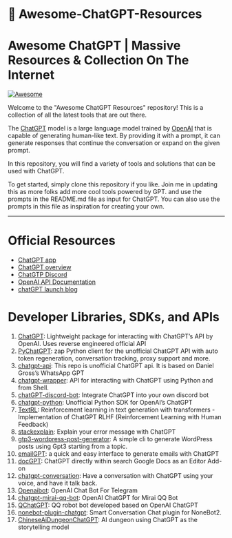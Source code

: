 <p align="center"><h1>🧠 Awesome-ChatGPT-Resources</h1></p>

# Awesome ChatGPT | Massive Resources &amp; Collection On The Internet

[![Awesome](https://cdn.rawgit.com/sindresorhus/awesome/d7305f38d29fed78fa85652e3a63e154dd8e8829/media/badge.svg)](https://github.com/sindresorhus/awesome)

Welcome to the "Awesome ChatGPT Resources" repository! This is a collection of all the latest tools that are out there.

The [ChatGPT](https://chat.openai.com/chat) model is a large language model trained by [OpenAI](https://openai.com) that is capable of generating human-like text. By providing it with a prompt, it can generate responses that continue the conversation or expand on the given prompt.

In this repository, you will find a variety of tools and solutions that can be used with ChatGPT.

To get started, simply clone this repository if you like. Join me in updating this as more folks add more cool tools powered by GPT. and use the prompts in the README.md file as input for ChatGPT. You can also use the prompts in this file as inspiration for creating your own.


---


# Official Resources

- [ChatGPT app](https://chat.openai.com/)
- [ChatGPT overview](https://openai.com/blog/chatgpt/)
- [ChatGTP Discord](https://discord.com/invite/openai)
- [OpenAI API Documentation](https://beta.openai.com/docs)
- [chatGPT launch blog](https://openai.com/blog/chatgpt/)

# Developer Libraries, SDKs, and APIs

1. [ChatGPT](https://github.com/acheong08/ChatGPT): Lightweight package for interacting with ChatGPT’s API by OpenAI. Uses reverse engineered official API
2.	[PyChatGPT](https://github.com/rawandahmad698/PyChatGPT): zap Python client for the unofficial ChatGPT API with auto token regeneration, conversation tracking, proxy support and more.
3. [chatgpt-api](https://github.com/taranjeet/chatgpt-api): This repo is unofficial ChatGPT api. It is based on Daniel Gross’s WhatsApp GPT
4.	[chatgpt-wrapper](https://github.com/mmabrouk/chatgpt-wrapper): API for interacting with ChatGPT using Python and from Shell.
5. [chatGPT-discord-bot](): Integrate ChatGPT into your own discord bot
6.	[chatgpt-python](): Unofficial Python SDK for OpenAI’s ChatGPT
7. [TextRL](): Reinforcement learning in text generation with transformers - Implementation of ChatGPT RLHF (Reinforcement Learning with Human Feedback)
8.	[stackexplain](): Explain your error message with ChatGPT
9.	[gtp3-wordpress-post-generator](): A simple cli to generate WordPress posts using Gpt3 starting from a topic.
10. [emailGPT](): a quick and easy interface to generate emails with ChatGPT
11.	[docGPT](): ChatGPT directly within search Google Docs as an Editor Add-on
12.	[chatgpt-conversation](): Have a conversation with ChatGPT using your voice, and have it talk back.
13. [Openaibot](): OpenAI Chat Bot For Telegram
14.  [chatgpt-mirai-qq-bot](): OpenAI ChatGPT for Mirai QQ Bot
15. [QChatGPT](): QQ robot bot developed based on OpenAI ChatGPT
16.	 [nonebot-plugin-chatgpt](): Smart Conversation Chat plugin for NoneBot2.
17.  [ChineseAiDungeonChatGPT](): AI dungeon using ChatGPT as the storytelling model
